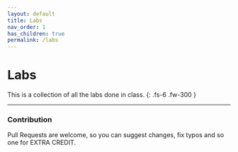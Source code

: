 ```yaml
---
layout: default
title: Labs
nav_order: 1
has_children: true
permalink: /labs
---
```


# Labs

This is a collection of all the labs done in class.
{: .fs-6 .fw-300 }

---

### Contribution
Pull Requests are welcome, so you can suggest changes, fix typos and so one for EXTRA CREDIT.
